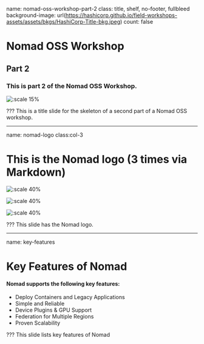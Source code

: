 name: nomad-oss-workshop-part-2
class: title, shelf, no-footer, fullbleed
background-image: url(https://hashicorp.github.io/field-workshops-assets/assets/bkgs/HashiCorp-Title-bkg.jpeg)
count: false

# Nomad OSS Workshop
## Part 2
### This is part 2 of the Nomad OSS Workshop.

![:scale 15%](https://hashicorp.github.io/field-workshops-assets/assets/logos/logo_nomad.png)

???
This is a title slide for the skeleton of a second part of a Nomad OSS workshop.

---
name: nomad-logo
class:col-3
# This is the Nomad logo (3 times via Markdown)

![:scale 40%](https://hashicorp.github.io/field-workshops-assets/assets/logos/logo_nomad.png)

![:scale 40%](https://hashicorp.github.io/field-workshops-assets/assets/logos/logo_nomad.png)

![:scale 40%](https://hashicorp.github.io/field-workshops-assets/assets/logos/logo_nomad.png)


???
This slide has the Nomad logo.

---
name: key-features
# Key Features of Nomad
#### Nomad supports the following key features:
* Deploy Containers and Legacy Applications
* Simple and Reliable
* Device Plugins & GPU Support
* Federation for Multiple Regions
* Proven Scalability

???
This slide lists key features of Nomad
